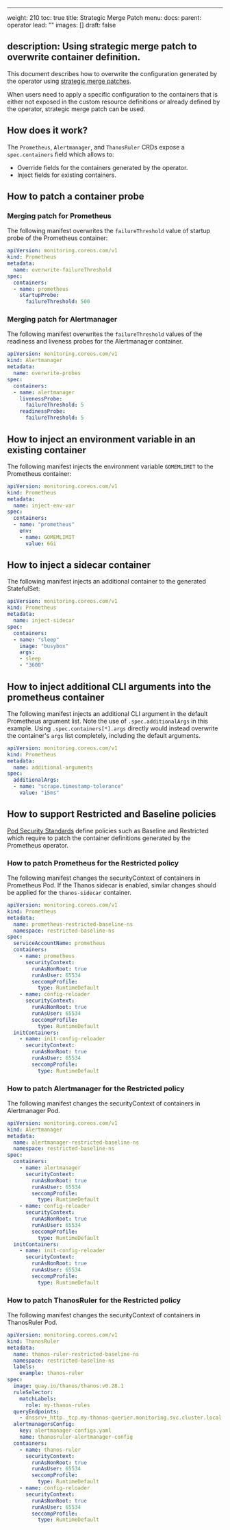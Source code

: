 ---
weight: 210
toc: true
title: Strategic Merge Patch
menu:
    docs:
        parent: operator
lead: ""
images: []
draft: false
## description: Using strategic merge patch to overwrite container definition.

This document describes how to overwrite the configuration generated by the
operator using [strategic merge
patches](https://kubernetes.io/docs/tasks/manage-kubernetes-objects/update-api-object-kubectl-patch/#use-a-strategic-merge-patch-to-update-a-deployment).

When users need to apply a specific configuration to the containers that is
either not exposed in the custom resource definitions or already defined by
the operator, strategic merge patch can be used.

## How does it work?

The `Prometheus`, `Alertmanager`, and `ThanosRuler` CRDs expose a
`spec.containers` field which allows to:

* Override fields for the containers generated by the operator.
* Inject fields for existing containers.

## How to patch a container probe

### Merging patch for Prometheus

The following manifest overwrites the `failureThreshold` value of startup
probe of the Prometheus container:

```yaml
apiVersion: monitoring.coreos.com/v1
kind: Prometheus
metadata:
  name: overwrite-failureThreshold
spec:
  containers:
  - name: prometheus
    startupProbe:
      failureThreshold: 500

```

### Merging patch for Alertmanager

The following manifest overwrites the `failureThreshold` values of the
readiness and liveness probes for the Alertmanager container.

```yaml
apiVersion: monitoring.coreos.com/v1
kind: Alertmanager
metadata:
  name: overwrite-probes
spec:
  containers:
  - name: alertmanager
    livenessProbe:
      failureThreshold: 5
    readinessProbe:
      failureThreshold: 5

```

## How to inject an environment variable in an existing container

The following manifest injects the environment variable `GOMEMLIMIT` to the Prometheus container:

```yaml
apiVersion: monitoring.coreos.com/v1
kind: Prometheus
metadata:
  name: inject-env-var
spec:
  containers:
  - name: "prometheus"
    env:
    - name: GOMEMLIMIT
      value: 6Gi

```

## How to inject a sidecar container

The following manifest injects an additional container to the generated StatefulSet:

```yaml
apiVersion: monitoring.coreos.com/v1
kind: Prometheus
metadata:
  name: inject-sidecar
spec:
  containers:
  - name: "sleep"
    image: "busybox"
    args:
    - sleep
    - "3600"

```

## How to inject additional CLI arguments into the prometheus container

The following manifest injects an additional CLI argument in the default
Prometheus argument list. Note the use of `.spec.additionalArgs` in this
example.
Using `.spec.containers[*].args` directly would instead overwrite the container's
`args` list completely, including the default arguments.

```yaml
apiVersion: monitoring.coreos.com/v1
kind: Prometheus
metadata:
  name: additional-arguments
spec:
  additionalArgs:
  - name: "scrape.timestamp-tolerance"
    value: "15ms"

```

## How to support Restricted and Baseline policies

[Pod Security Standards](https://kubernetes.io/docs/concepts/security/pod-security-standards/) define policies such as Baseline and Restricted which require to patch the container definitions generated by the Prometheus operator.

### How to patch Prometheus for the Restricted policy

The following manifest changes the securityContext of containers in Prometheus Pod.
If the Thanos sidecar is enabled, similar changes should be applied for the `thanos-sidecar` container.

```yaml
apiVersion: monitoring.coreos.com/v1
kind: Prometheus
metadata:
  name: prometheus-restricted-baseline-ns
  namespace: restricted-baseline-ns
spec: 
  serviceAccountName: prometheus
  containers:
    - name: prometheus
      securityContext:
        runAsNonRoot: true
        runAsUser: 65534
        seccompProfile:
          type: RuntimeDefault
    - name: config-reloader
      securityContext:
        runAsNonRoot: true
        runAsUser: 65534
        seccompProfile:
          type: RuntimeDefault
  initContainers:
    - name: init-config-reloader
      securityContext:
        runAsNonRoot: true
        runAsUser: 65534
        seccompProfile:
          type: RuntimeDefault

```

### How to patch Alertmanager for the Restricted policy

The following manifest changes the securityContext of containers in Alertmanager Pod.

```yaml
apiVersion: monitoring.coreos.com/v1
kind: Alertmanager
metadata:
  name: alertmanager-restricted-baseline-ns
  namespace: restricted-baseline-ns
spec:
  containers:
    - name: alertmanager
      securityContext:
        runAsNonRoot: true
        runAsUser: 65534
        seccompProfile:
          type: RuntimeDefault
    - name: config-reloader
      securityContext:
        runAsNonRoot: true
        runAsUser: 65534
        seccompProfile:
          type: RuntimeDefault
  initContainers:
    - name: init-config-reloader
      securityContext:
        runAsNonRoot: true
        runAsUser: 65534
        seccompProfile:
          type: RuntimeDefault

```

### How to patch ThanosRuler for the Restricted policy

The following manifest changes the securityContext of containers in ThanosRuler Pod.

```yaml
apiVersion: monitoring.coreos.com/v1
kind: ThanosRuler
metadata:
  name: thanos-ruler-restricted-baseline-ns
  namespace: restricted-baseline-ns
  labels:
    example: thanos-ruler
spec:
  image: quay.io/thanos/thanos:v0.28.1
  ruleSelector:
    matchLabels:
      role: my-thanos-rules
  queryEndpoints:
    - dnssrv+_http._tcp.my-thanos-querier.monitoring.svc.cluster.local
  alertmanagersConfig:
    key: alertmanager-configs.yaml
    name: thanosruler-alertmanager-config
  containers:
    - name: thanos-ruler
      securityContext:
        runAsNonRoot: true
        runAsUser: 65534
        seccompProfile:
          type: RuntimeDefault
    - name: config-reloader
      securityContext:
        runAsNonRoot: true
        runAsUser: 65534
        seccompProfile:
          type: RuntimeDefault

```
